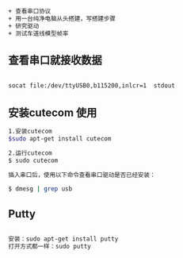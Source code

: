 ```bash

+ 查看串口协议
+ 用一台纯净电脑从头搭建，写搭建步骤
+ 研究驱动
+ 测试车道线模型帧率


```


## 查看串口就接收数据
```bash

socat file:/dev/ttyUSB0,b115200,inlcr=1  stdout

```

## 安装cutecom 使用
```bash
1.安装cutecom
$sudo apt-get install cutecom

2.运行cutecom
$ sudo cutecom

插入串口后，使用以下命令查看串口驱动是否已经安装：

$ dmesg | grep usb
```

## Putty

```bash

安装：sudo apt-get install putty
打开方式都一样：sudo putty

```
